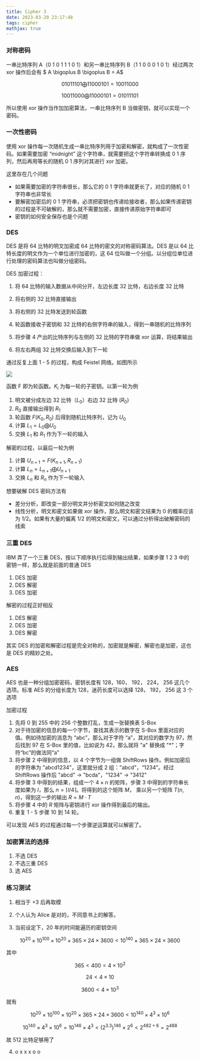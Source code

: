 ```yaml
---
title: Cipher 3
date: 2023-03-20 23:17:48
tags: cipher
mathjax: true
---
```


### 对称密码

一串比特序列 A（0 1 0 1 1 1 0 1）和另一串比特序列 B（1 1 0 0 0 1 0 1）经过两次 xor 操作后会有 $ A \bigoplus B \bigoplus B = A$

$$
0 1 0 1 1 1 0 1 \bigoplus 1 1 0 0 0 1 0 1 = 1 0 0 1 1 0 0 0
$$

$$
1 0 0 1 1 0 0 0 \bigoplus 1 1 0 0 0 1 0 1 = 0 1 0 1 1 1 0 1
$$

所以使用 xor 操作当作加加密算法，一串比特序列 B 当做密钥，就可以实现一个密码。

<!--more-->

### 一次性密码

使用 xor 操作每一次随机生成一串比特序列用于加密和解密，就构成了一次性密码。如果需要加密 “midnight” 这个字符串，就需要把这个字符串转换成 0 1 序列，然后再用等长的随机 0 1 序列对其进行 xor 加密。

这里存在几个问题

- 如果需要加密的字符串很长，那么它的 0 1 字符串就更长了，对应的随机 0 1 字符串也非常长
- 要解密加密后的 0 1 字符串，必须把密钥也传递给接收者，那么如果传递密钥的过程是不可破解的，那么就不需要加密，直接传递原始字符串即可
- 密钥的如何安全保存也是个问题

### DES

DES 是将 64 比特的明文加密成 64 比特的密文的对称密码算法。DES 是以 64 比特长度的明文作为一个单位进行加密的，这 64 位叫做一个分组。以分组位单位进行处理的密码算法也叫做分组密码。

DES 加密过程：

1. 将 64 比特的输入数据从中间分开，左边长度 32 比特，右边长度 32 比特
2. 将右侧的 32 比特直接输出
3. 将右侧的 32 比特发送到轮函数
4. 轮函数接收子密钥和 32 比特的右侧字符串的输入，得到一串随机的比特序列
5. 将步骤 4 产出的比特序列与左侧的 32 比特的字符串做 xor 运算，将结果输出

6. 将左右两组 32 比特交换后输入到下一轮

通过反复上面 1 - 5 的过程，构成 Feistel 网络。如图所示

![](https://github.com/hailingu/hailingu.github.io/raw/master/images/feistel-cipher-diagram.png?raw=true)

函数 F 即为轮函数。$K_i$ 为每一轮的子密钥。以第一轮为例

1. 明文被分成左边 32 比特（$L_0$）右边 32 比特 ($R_0$)
2. $R_0$ 直接输出得到 $R_1$
3. 轮函数 $F(K_0, R_0)$ 后得到随机比特序列，记为 $U_0$
4. 计算 $L_1 = L_0 \bigoplus U_0$
5. 交换 $L_1$ 和 $R_1$ 作为下一轮的输入

解密的过程，以最后一轮为例

1. 计算 $U_{n+1}=F(K_{n+1}, R_{n+1})$
2. 计算 $L_n = L_{n+1} \bigoplus U_{n+1}$
3. 交换 $L_n$ 和 $R_n$ 作为下一轮输入

想要破解 DES 密码方法有

- 差分分析，即改变一部分明文并分析密文如何随之改变
- 线性分析，明文和密文如果做 xor 操作，那么明文和密文结果为 0 的概率应该为 1/2。如果有大量的偏离 1/2 的明文和密文，可以通过分析得出破解密码的线索

### 三重 DES

IBM 弄了一个三重 DES，按以下顺序执行后得到输出结果，如果步骤 1 2 3 中的密钥一样，那么就是前面的普通 DES

1. DES 加密
2. DES 解密
3. DES 加密

解密的过程正好相反

1. DES 解密
2. DES 加密
3. DES 解密

其实 DES 的加密和解密过程是完全对称的，加密就是解密，解密也是加密，这也是 DES 的精妙之处。

### AES

AES 也是一种分组加密密码，密钥长度有 128，160， 192， 224， 256 这几个选项。标准 AES 的分组长度为 128，迷药长度可以选择 128， 192， 256 这 3 个选项

加密过程

1. 先将 0 到 255 中的 256 个整数打乱，生成一张替换表 S-Box
2. 对于待加密的信息的每一个字节，查找其表示的数字在 S-Box 里面对应的值。例如待加密的消息为 “abc”，那么对于字符 “a”，其对应的数字为 97，然后找到 97 在 S-Box 里的值，比如说为 42，那么就将 "a" 替换成 "\*"；字符“bc”的做法同“a”
3. 将步骤 2 中得到的信息，以 4 个字节为一组做
   ShiftRows 操作。例如加密后的字符串为 "abcd1234"，这里就分成 2 组："abcd"，“1234”。经过 ShiftRows 操作后 "abcd" -> "bcda"，"1234" -> "3412"
4. 将步骤 3 中得到的结果，组成一个 $4 \times n$ 的矩阵，步骤 3 中得到的字符串长度如果为 $l$，那么 $n = \lceil l / 4 \rceil$。将得到的这个矩阵 $M$， 乘以另一个矩阵 $T(n,n)$，得到这一步的输出 $R=M \cdot T$
5. 将步骤 4 中的 $R$ 矩阵与密钥进行 xor 操作得到最后的输出。
6. 重复 1 - 5 步骤 10 到 14 轮。

可以发现 AES 的过程通过每一个步骤逆运算就可以解密了。

### 加密算法的选择

1. 不选 DES
2. 不选三重 DES
3. 选 AES

### 练习测试

1. 相当于 +3 后再取模

2. 个人认为 Alice 是对的，不同意书上的解答。

3. 当前设定下，20 年的时间能遍历的密钥空间

$$ 10^{20} \times 10^{100} \times 10^{20} \times 365 \times 24 \times 3600 < 10^{140} \times 365 \times 24 \times 3600 $$

其中

$$365 < 400 = 4 \times 10^2$$

$$24 < 4 \times 10 $$

$$3600 < 4 \times 10^3 $$

就有

$$ 10^{20} \times 10^{100} \times 10^{20} \times 365 \times 24 \times 3600 < 10^{140} \times 4^3 \times 10^6 $$

$$ 10^{140} \times 4^3 \times 10^6 = 10^{146} \times 4^3 < (2^{3.3})^{146}\times 2 ^ 6 < 2^{482 + 6} = 2^{488}$$

故 512 比特足够用了

4. o x x x o o
